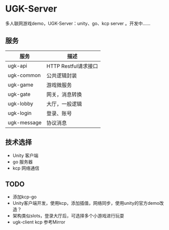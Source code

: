 # UGK-Server

多人联网游戏demo，UGK-Server：unity、go、kcp server 。开发中......

## 服务

| 服务	         | 描述               |
|-------------|------------------|
| ugk-api     | HTTP Restful请求接口 |
| ugk-common  | 公共逻辑封装           |
| ugk-game    | 游戏微服务            |
| ugk-gate    | 网关，消息转换          |
| ugk-lobby   | 大厅，一般逻辑          |
| ugk-login   | 登录、账号            |
| ugk-message | 协议消息             |



## 技术选择
* Unity 客户端
* go 服务器
* kcp 网络通信


## TODO
* 添加kcp-go
* Unity客户端开发，使用kcp，添加插值，网络同步，使用unity的官方demo改造？
* 架构类似slots，登录大厅后，可选择多个小游戏进行玩耍
* ugk-client kcp 参考Mirror


